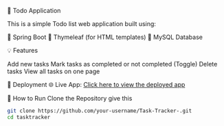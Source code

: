 📝 Todo Application

This is a simple Todo list web application built using:

🌿 Spring Boot
🧾 Thymeleaf (for HTML templates)
🐬 MySQL Database

💡 Features

Add new tasks
Mark tasks as completed or not completed (Toggle)
Delete tasks
View all tasks on one page

📲 Deployment
🌐 Live App: [Click here to view the deployed app]()


🚀 How to Run Clone the Repository give this

```bash
git clone https://github.com/your-username/Task-Tracker-.git
cd tasktracker

